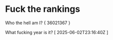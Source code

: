 # Fuck the rankings

Who the hell am I?
{ 36021367 }

What fucking year is it?
[ 2025-06-02T23:16:40Z ]
